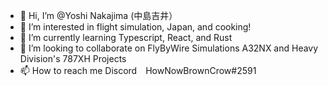 - 👋 Hi, I’m @Yoshi Nakajima (中島吉井）
- 👀 I’m interested in flight simulation, Japan, and cooking!
- 🌱 I’m currently learning Typescript, React, and Rust
- 💞️ I’m looking to collaborate on FlyByWire Simulations A32NX and Heavy Division's 787XH Projects
- 📫 How to reach me Discord　HowNowBrownCrow#2591

<!---
Hypeism/Hypeism is a ✨ special ✨ repository because its `README.md` (this file) appears on your GitHub profile.
You can click the Preview link to take a look at your changes.
--->
